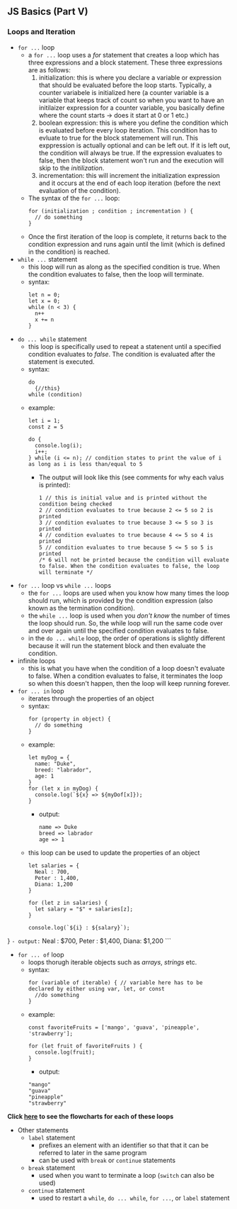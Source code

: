 ## JS Basics (Part V)
### Loops and Iteration
- `for ...` loop
  - a `for ...` loop uses a <em>for</em> statement that creates a loop which has three expressions and a block statement. These three expressions are as follows:
    1. initialization: this is where you declare a variable or expression that should be evaluated before the loop starts. Typically, a counter variabele is initialized here (a counter variable is a variable that keeps track of count so when you want to have an initilaizer expression for a counter variable, you basically define where the count starts -> does it start at 0 or 1 etc.)
    2. boolean expression: this is where you define the condition which is evaluated before every loop iteration. This condition has to evluate to true for the block statemement will run. This exppression is actually optional and can be left out. If it is left out, the condition will always be true. If the expression evaluates to false, then the block statement won't run and the execution will skip to the <em>initilization</em>.
    3. incrementation: this will increment the initialization expression and it occurs at the end of each loop iteration (before the next evaluation of the condition).
  - The syntax of the `for ...` loop:
    ```
    for (initialization ; condition ; incrementation ) {
      // do something  
    }
    ```
  - Once the first iteration of the loop is complete, it returns back to the condition expression and runs again until the limit (which is defined in the condition) is reached.
- `while ...` statement
  - this loop will run as along as the specified condition is true. When the condition evaluates to false, then the loop will terminate.
  - syntax:
    ```
    let n = 0;
    let x = 0;
    while (n < 3) {
      n++
      x += n
    }
    ```
- `do ... while` statement 
  - this loop is specifically used to repeat a statenent until a specified condition evaluates to <em>false</em>. The condition is evaluated after the statement is executed.  
  - syntax:
    ```
    do 
      {//this}
    while (condition)
    ```
  - example:
    ```
    let i = 1;
    const z = 5
    
    do {
      console.log(i);
      i++;
    } while (i <= n); // condition states to print the value of i as long as i is less than/equal to 5
    ```
    - The output will look like this (see comments for why each valus is printed):
      ```
      1 // this is initial value and is printed without the condition being checked
      2 // condition evaluates to true because 2 <= 5 so 2 is printed 
      3 // condition evaluates to true because 3 <= 5 so 3 is printed 
      4 // condition evaluates to true because 4 <= 5 so 4 is printed 
      5 // condition evaluates to true because 5 <= 5 so 5 is printed
      /* 6 will not be printed because the condition will evaluate to false. When the condition evaluates to false, the loop will terminate */
      ```
- `for ...` loop vs `while ...` loops
  - the `for ...` loops are used when you know how many times the loop should run, which is provided by the condition expression (also known as the termination condition). 
  - the `while ...` loop is used when you <em>don't know</em> the number of times the loop should run. So, the while loop will run the same code over and over again until the specified condition evaluates to false.  
  - in the `do ... while` loop, the order of operations is slightly different because it will run the statement block and then evaluate the condition.
- infinite loops
  - this is what you have when the condition of a loop doesn't evaluate to false. When a condition evaluates to false, it terminates the loop so when this doesn't happen, then the loop will keep running forever.
- `for ... in` loop
  - iterates through the properties of an object
  - syntax:
      ```
      for (property in object) {
        // do something
      }
      ```
  - example:
      ```
      let myDog = {
        name: "Duke",
        breed: "labrador",
        age: 1
      }
      for (let x in myDog) {
        console.log(`${x} => ${myDof[x]});
      }
      ``` 
    - output:
      ```
      name => Duke
      breed => labrador
      age => 1
      ```
  - this loop can be used to update the properties of an object 
      ```
      let salaries = {
        Neal : 700,
        Peter : 1,400,
        Diana: 1,200
      }

      for (let z in salaries) {
        let salary = "$" + salaries[z];
      }

      console.log(`${i} : ${salary}`);
}
      ```
    - output:
      ```
      Neal : $700,
      Peter : $1,400,
      Diana: $1,200
      ```
- `for ... of` loop
  - loops thorugh iterable objects such as <em>arrays</em>, <em>strings</em> etc.
  - syntax:
    ```
    for (variable of iterable) { // variable here has to be declared by either using var, let, or const
      //do something
    }
    ```
  - example:
    ```
    const favoriteFruits = ['mango', 'guava', 'pineapple', 'strawberry'];

    for (let fruit of favoriteFruits ) {
      console.log(fruit);
    }
    ```
    - output:
    ```
    "mango"
    "guava"
    "pineapple"
    "strawberry"
    ```

**Click [here](js-basics/js-loops-flowcharts.md) to see the flowcharts for each of these loops**

- Other statements
  - `label` statement 
    - prefixes an element with an identifier so that that it can be referred to later in the same program
    - can be used with `break` or `continue` statements
  - `break` statement
    - used when you want to terminate a loop (`switch` can also be used)
  - `continue` statement
    - used to restart a `while`, `do ... while`, `for ...`, or `label` statement





    
